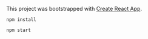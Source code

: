 This project was bootstrapped with [Create React App](https://github.com/facebookincubator/create-react-app).

```
npm install 
```
```
npm start 
```